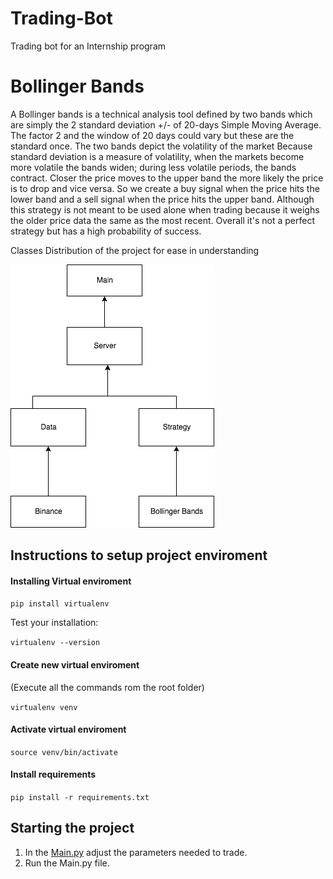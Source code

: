 # Trading-Bot
Trading bot for an Internship program

# Bollinger Bands
A Bollinger bands is a technical analysis tool defined by two bands which are simply the 2 standard deviation +/- of  20-days Simple Moving Average. The factor 2 and the window of 20 days could vary but these are the standard once. The two bands depict the volatility of the market Because standard deviation is a measure of volatility, when the markets become more volatile the bands widen; during less volatile periods, the bands contract. Closer the price moves to the upper band the more likely the price is to drop and vice versa. So we create a buy signal when the price hits the lower band and a sell signal when the price hits the upper band. Although this strategy is not meant to be used alone when trading because it weighs the older price data the same as the most recent. Overall it's not a perfect strategy but has a high probability of success.

Classes Distribution of the project for ease in understanding

![class diagram](https://github.com/rohitjain00/Trading-Bot/blob/master/Trading-botdrawio.png)


## Instructions to setup project enviroment

#### Installing Virtual enviroment
`pip install virtualenv`

Test your installation:

`virtualenv --version`

#### Create new virtual enviroment
(Execute all the commands rom the root folder)

`virtualenv venv`

#### Activate virtual enviroment
`source venv/bin/activate`

#### Install requirements
`pip install -r requirements.txt`

## Starting the project

1. In the [Main.py](https://github.com/rohitjain00/Trading-Bot/blob/master/Main.py) adjust the parameters needed to trade.
2. Run the Main.py file.
